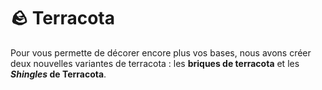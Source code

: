 # 🪨 Terracota

Pour vous permette de décorer encore plus vos bases, nous avons créer deux nouvelles variantes de terracota : les **briques de terracota** et les ***Shingles* de Terracota**.